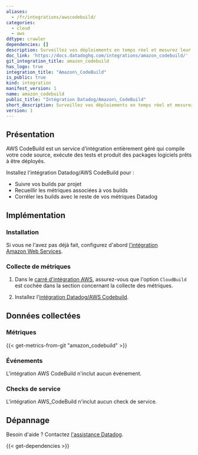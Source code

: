 ```yaml
---
aliases:
  - /fr/integrations/awscodebuild/
categories:
  - cloud
  - aws
ddtype: crawler
dependencies: []
description: Surveillez vos déploiements en temps réel et mesurez leur durée.
doc_link: 'https://docs.datadoghq.com/integrations/amazon_codebuild/'
git_integration_title: amazon_codebuild
has_logo: true
integration_title: "Amazon\_CodeBuild"
is_public: true
kind: integration
manifest_version: 1
name: amazon_codebuild
public_title: "Intégration Datadog/Amazon\_CodeBuild"
short_description: Surveillez vos déploiements en temps réel et mesurez leur durée.
version: 1
---
```

## Présentation

AWS CodeBuild est un service d’intégration entièrement géré qui compile votre code source, exécute des tests et produit des packages logiciels prêts à être déployés.

Installez l'intégration Datadog/AWS CodeBuild pour :

* Suivre vos builds par projet
* Recueillir les métriques associées à vos builds
* Corréler les builds avec le reste de vos métriques Datadog

## Implémentation
### Installation

Si vous ne l'avez pas déjà fait, configurez d'abord [l'intégration Amazon Web Services][1].

### Collecte de métriques

1. Dans le [carré d'intégration AWS][2], assurez-vous que l'option `CloudBuild` est cochée dans la section concernant la collecte des métriques.

2. Installez l'[intégration Datadog/AWS Codebuild][3].

## Données collectées
### Métriques
{{< get-metrics-from-git "amazon_codebuild" >}}


### Événements
L'intégration AWS CodeBuild n'inclut aucun événement.

### Checks de service
L'intégration AWS_CodeBuild n'inclut aucun check de service.

## Dépannage
Besoin d'aide ? Contactez [l'assistance Datadog][5].

[1]: https://docs.datadoghq.com/fr/integrations/amazon_web_services/
[2]: https://app.datadoghq.com/account/settings#integrations/amazon_web_services
[3]: https://app.datadoghq.com/account/settings#integrations/amazon-codebuild
[4]: https://github.com/DataDog/dogweb/blob/prod/integration/amazon_codebuild/amazon_codebuild_metadata.csv
[5]: https://docs.datadoghq.com/fr/help/


{{< get-dependencies >}}
